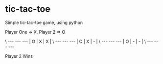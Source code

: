 # tic-tac-toe
Simple tic-tac-toe game, using python

Player One => X, Player 2 => O

\ --- --- --- 
\| O | X | X |
\ --- --- --- 
\| O | X | - |
\ --- --- --- 
\| O | - | - |
\ --- --- --- 
 
Player 2 Wins

